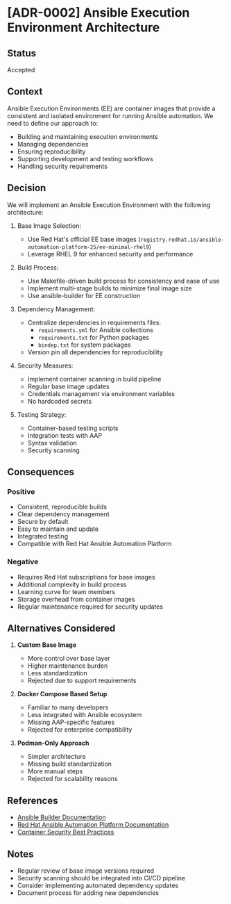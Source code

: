 # [ADR-0002] Ansible Execution Environment Architecture

## Status

Accepted

## Context

Ansible Execution Environments (EE) are container images that provide a consistent and isolated environment for running Ansible automation. We need to define our approach to:
- Building and maintaining execution environments
- Managing dependencies
- Ensuring reproducibility
- Supporting development and testing workflows
- Handling security requirements

## Decision

We will implement an Ansible Execution Environment with the following architecture:

1. Base Image Selection:
   - Use Red Hat's official EE base images (`registry.redhat.io/ansible-automation-platform-25/ee-minimal-rhel9`)
   - Leverage RHEL 9 for enhanced security and performance

2. Build Process:
   - Use Makefile-driven build process for consistency and ease of use
   - Implement multi-stage builds to minimize final image size
   - Use ansible-builder for EE construction

3. Dependency Management:
   - Centralize dependencies in requirements files:
     - `requirements.yml` for Ansible collections
     - `requirements.txt` for Python packages
     - `bindep.txt` for system packages
   - Version pin all dependencies for reproducibility

4. Security Measures:
   - Implement container scanning in build pipeline
   - Regular base image updates
   - Credentials management via environment variables
   - No hardcoded secrets

5. Testing Strategy:
   - Container-based testing scripts
   - Integration tests with AAP
   - Syntax validation
   - Security scanning

## Consequences

### Positive
- Consistent, reproducible builds
- Clear dependency management
- Secure by default
- Easy to maintain and update
- Integrated testing
- Compatible with Red Hat Ansible Automation Platform

### Negative
- Requires Red Hat subscriptions for base images
- Additional complexity in build process
- Learning curve for team members
- Storage overhead from container images
- Regular maintenance required for security updates

## Alternatives Considered

1. **Custom Base Image**
   - More control over base layer
   - Higher maintenance burden
   - Less standardization
   - Rejected due to support requirements

2. **Docker Compose Based Setup**
   - Familiar to many developers
   - Less integrated with Ansible ecosystem
   - Missing AAP-specific features
   - Rejected for enterprise compatibility

3. **Podman-Only Approach**
   - Simpler architecture
   - Missing build standardization
   - More manual steps
   - Rejected for scalability reasons

## References

- [Ansible Builder Documentation](https://ansible-builder.readthedocs.io/)
- [Red Hat Ansible Automation Platform Documentation](https://access.redhat.com/documentation/en-us/red_hat_ansible_automation_platform)
- [Container Security Best Practices](https://docs.openshift.com/container-platform/4.13/security/container_security/security-understanding.html)

## Notes

- Regular review of base image versions required
- Security scanning should be integrated into CI/CD pipeline
- Consider implementing automated dependency updates
- Document process for adding new dependencies 